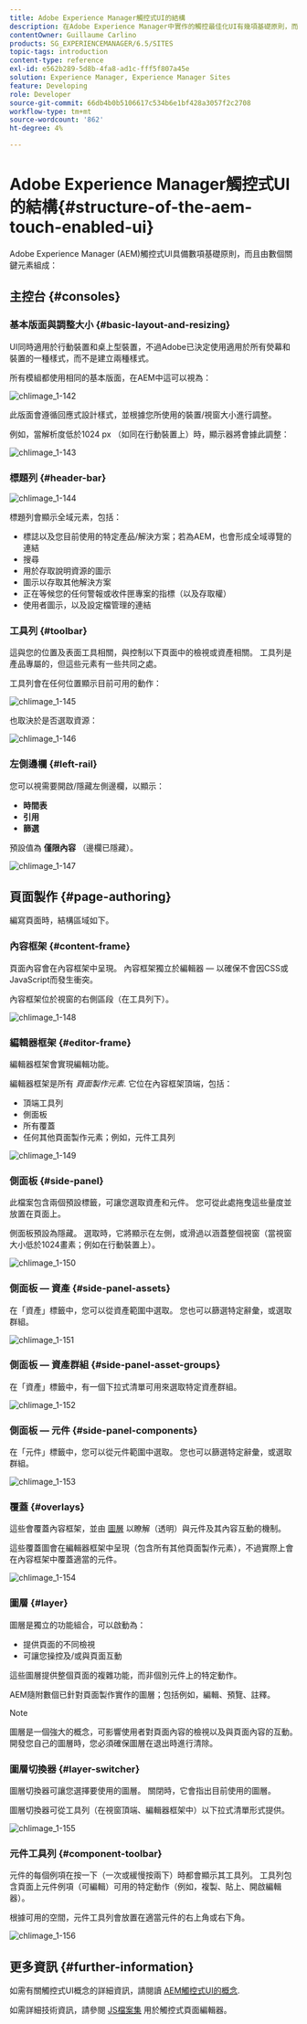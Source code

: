 ```yaml
---
title: Adobe Experience Manager觸控式UI的結構
description: 在Adobe Experience Manager中實作的觸控最佳化UI有幾項基礎原則，而且由數個關鍵元素組成
contentOwner: Guillaume Carlino
products: SG_EXPERIENCEMANAGER/6.5/SITES
topic-tags: introduction
content-type: reference
exl-id: e562b289-5d8b-4fa8-ad1c-fff5f807a45e
solution: Experience Manager, Experience Manager Sites
feature: Developing
role: Developer
source-git-commit: 66db4b0b5106617c534b6e1bf428a3057f2c2708
workflow-type: tm+mt
source-wordcount: '862'
ht-degree: 4%

---
```


# Adobe Experience Manager觸控式UI的結構{#structure-of-the-aem-touch-enabled-ui}

Adobe Experience Manager (AEM)觸控式UI具備數項基礎原則，而且由數個關鍵元素組成：

## 主控台 {#consoles}

### 基本版面與調整大小 {#basic-layout-and-resizing}

UI同時適用於行動裝置和桌上型裝置，不過Adobe已決定使用適用於所有熒幕和裝置的一種樣式，而不是建立兩種樣式。

所有模組都使用相同的基本版面，在AEM中這可以視為：

![chlimage_1-142](assets/chlimage_1-142.png)

此版面會遵循回應式設計樣式，並根據您所使用的裝置/視窗大小進行調整。

例如，當解析度低於1024 px （如同在行動裝置上）時，顯示器將會據此調整：

![chlimage_1-143](assets/chlimage_1-143.png)

### 標題列 {#header-bar}

![chlimage_1-144](assets/chlimage_1-144.png)

標題列會顯示全域元素，包括：

* 標誌以及您目前使用的特定產品/解決方案；若為AEM，也會形成全域導覽的連結
* 搜尋
* 用於存取說明資源的圖示
* 圖示以存取其他解決方案
* 正在等候您的任何警報或收件匣專案的指標（以及存取權）
* 使用者圖示，以及設定檔管理的連結

### 工具列 {#toolbar}

這與您的位置及表面工具相關，與控制以下頁面中的檢視或資產相關。 工具列是產品專屬的，但這些元素有一些共同之處。

工具列會在任何位置顯示目前可用的動作：

![chlimage_1-145](assets/chlimage_1-145.png)

也取決於是否選取資源：

![chlimage_1-146](assets/chlimage_1-146.png)

### 左側邊欄 {#left-rail}

您可以視需要開啟/隱藏左側邊欄，以顯示：

* **時間表**
* **引用**
* **篩選**

預設值為 **僅限內容** （邊欄已隱藏）。

![chlimage_1-147](assets/chlimage_1-147.png)

## 頁面製作 {#page-authoring}

編寫頁面時，結構區域如下。

### 內容框架 {#content-frame}

頁面內容會在內容框架中呈現。 內容框架獨立於編輯器 — 以確保不會因CSS或JavaScript而發生衝突。

內容框架位於視窗的右側區段（在工具列下）。

![chlimage_1-148](assets/chlimage_1-148.png)

### 編輯器框架 {#editor-frame}

編輯器框架會實現編輯功能。

編輯器框架是所有 *頁面製作元素*. 它位在內容框架頂端，包括：

* 頂端工具列
* 側面板
* 所有覆蓋
* 任何其他頁面製作元素；例如，元件工具列

![chlimage_1-149](assets/chlimage_1-149.png)

### 側面板 {#side-panel}

此檔案包含兩個預設標籤，可讓您選取資產和元件。 您可從此處拖曳這些量度並放置在頁面上。

側面板預設為隱藏。 選取時，它將顯示在左側，或滑過以涵蓋整個視窗（當視窗大小低於1024畫素；例如在行動裝置上）。

![chlimage_1-150](assets/chlimage_1-150.png)

### 側面板 — 資產 {#side-panel-assets}

在「資產」標籤中，您可以從資產範圍中選取。 您也可以篩選特定辭彙，或選取群組。

![chlimage_1-151](assets/chlimage_1-151.png)

### 側面板 — 資產群組 {#side-panel-asset-groups}

在「資產」標籤中，有一個下拉式清單可用來選取特定資產群組。

![chlimage_1-152](assets/chlimage_1-152.png)

### 側面板 — 元件 {#side-panel-components}

在「元件」標籤中，您可以從元件範圍中選取。 您也可以篩選特定辭彙，或選取群組。

![chlimage_1-153](assets/chlimage_1-153.png)

### 覆蓋 {#overlays}

這些會覆蓋內容框架，並由 [圖層](#layer) 以瞭解（透明）與元件及其內容互動的機制。

這些覆蓋圖會在編輯器框架中呈現（包含所有其他頁面製作元素），不過實際上會在內容框架中覆蓋適當的元件。

![chlimage_1-154](assets/chlimage_1-154.png)

### 圖層 {#layer}

圖層是獨立的功能組合，可以啟動為：

* 提供頁面的不同檢視
* 可讓您操控及/或與頁面互動

這些圖層提供整個頁面的複雜功能，而非個別元件上的特定動作。

AEM隨附數個已針對頁面製作實作的圖層；包括例如，編輯、預覽、註釋。

>[!NOTE]
>
>圖層是一個強大的概念，可影響使用者對頁面內容的檢視以及與頁面內容的互動。 開發您自己的圖層時，您必須確保圖層在退出時進行清除。

### 圖層切換器 {#layer-switcher}

圖層切換器可讓您選擇要使用的圖層。 關閉時，它會指出目前使用的圖層。

圖層切換器可從工具列（在視窗頂端、編輯器框架中）以下拉式清單形式提供。

![chlimage_1-155](assets/chlimage_1-155.png)

### 元件工具列 {#component-toolbar}

元件的每個例項在按一下（一次或緩慢按兩下）時都會顯示其工具列。 工具列包含頁面上元件例項（可編輯）可用的特定動作（例如，複製、貼上、開啟編輯器）。

根據可用的空間，元件工具列會放置在適當元件的右上角或右下角。

![chlimage_1-156](assets/chlimage_1-156.png)

## 更多資訊 {#further-information}

如需有關觸控式UI概念的詳細資訊，請閱讀 [AEM觸控式UI的概念](/help/sites-developing/touch-ui-concepts.md).

如需詳細技術資訊，請參閱 [JS檔案集](https://helpx.adobe.com/experience-manager/6-5/sites/developing/using/reference-materials/jsdoc/ui-touch/editor-core/index.html) 用於觸控式頁面編輯器。
